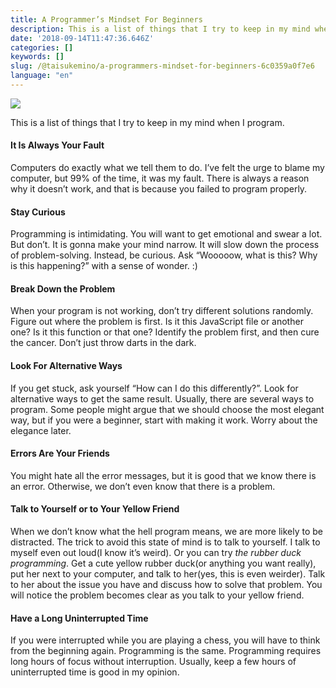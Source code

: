 ```yaml
---
title: A Programmer’s Mindset For Beginners
description: This is a list of things that I try to keep in my mind when I program.
date: '2018-09-14T11:47:36.646Z'
categories: []
keywords: []
slug: /@taisukemino/a-programmers-mindset-for-beginners-6c0359a0f7e6
language: "en"
---
```


![](https://cdn-images-1.medium.com/max/2560/1*TjZAqQ-TR4i3HjCmBnGPNg.jpeg)

This is a list of things that I try to keep in my mind when I program.

#### **It Is Always Your Fault**

Computers do exactly what we tell them to do. I’ve felt the urge to blame my computer, but 99% of the time, it was my fault. There is always a reason why it doesn’t work, and that is because you failed to program properly.

#### Stay Curious

Programming is intimidating. You will want to get emotional and swear a lot. But don’t. It is gonna make your mind narrow. It will slow down the process of problem-solving. Instead, be curious. Ask “Wooooow, what is this? Why is this happening?” with a sense of wonder. :)

#### Break Down the Problem

When your program is not working, don’t try different solutions randomly. Figure out where the problem is first. Is it this JavaScript file or another one? Is it this function or that one? Identify the problem first, and then cure the cancer. Don’t just throw darts in the dark.

#### Look For Alternative Ways

If you get stuck, ask yourself “How can I do this differently?”. Look for alternative ways to get the same result. Usually, there are several ways to program. Some people might argue that we should choose the most elegant way, but if you were a beginner, start with making it work. Worry about the elegance later.

#### Errors Are Your Friends

You might hate all the error messages, but it is good that we know there is an error. Otherwise, we don’t even know that there is a problem.

#### Talk to Yourself or to Your Yellow Friend

When we don’t know what the hell program means, we are more likely to be distracted. The trick to avoid this state of mind is to talk to yourself. I talk to myself even out loud(I know it’s weird). Or you can try _the rubber duck programming_. Get a cute yellow rubber duck(or anything you want really), put her next to your computer, and talk to her(yes, this is even weirder). Talk to her about the issue you have and discuss how to solve that problem. You will notice the problem becomes clear as you talk to your yellow friend.

#### Have a Long Uninterrupted Time

If you were interrupted while you are playing a chess, you will have to think from the beginning again. Programming is the same. Programming requires long hours of focus without interruption. Usually, keep a few hours of uninterrupted time is good in my opinion.
